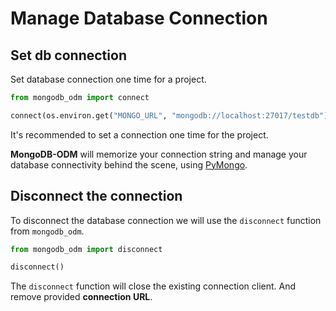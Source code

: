 
# Manage Database Connection

## Set db connection

Set database connection one time for a project.

```python
from mongodb_odm import connect

connect(os.environ.get("MONGO_URL", "mongodb://localhost:27017/testdb"))
```

It's recommended to set a connection one time for the project.

**MongoDB-ODM** will memorize your connection string and manage your database connectivity behind the scene, using <a href="https://pymongo.readthedocs.io/en/stable/" class="external-link" target="_blank">PyMongo</a>.

## Disconnect the connection

To disconnect the database connection we will use the `disconnect` function from `mongodb_odm`.

```python
from mongodb_odm import disconnect

disconnect()
```

The `disconnect` function will close the existing connection client. And remove provided **connection URL**.
